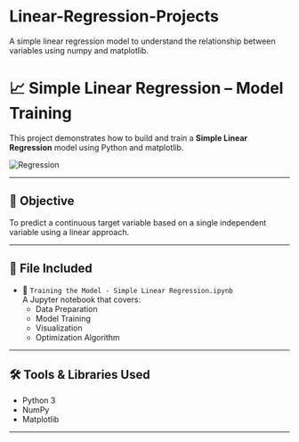 # Linear-Regression-Projects
A simple linear regression model to understand the relationship between variables using numpy and matplotlib.

# 📈 Simple Linear Regression – Model Training

This project demonstrates how to build and train a **Simple Linear Regression** model using Python and matplotlib.

![Regression](https://img.shields.io/badge/Machine%20Learning-Simple%20Linear%20Regression-brightgreen?style=flat&logo=scikit-learn)

---

## 📌 Objective

To predict a continuous target variable based on a single independent variable using a linear approach.

---

## 📂 File Included

- 📄 `Training the Model - Simple Linear Regression.ipynb`  
  A Jupyter notebook that covers:
  - Data Preparation  
  - Model Training  
  - Visualization
  - Optimization Algorithm 
    
---

## 🛠️ Tools & Libraries Used

- Python 3  
- NumPy   
- Matplotlib  

---

